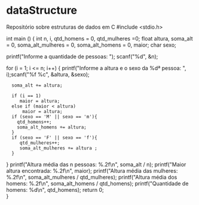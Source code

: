 # dataStructure
Repositório sobre estruturas de dados em C
#include <stdio.h>
 
int main () {
   int n, i, qtd_homens = 0, qtd_mulheres  =0;
   float altura, soma_alt = 0, soma_alt_mulheres = 0, soma_alt_homens = 0, maior;
   char sexo;
 
   printf("Informe a quantidade de pessoas: ");
   scanf("%d", &n);
 
   for (i = 1; i <= n; i++) {
      printf("Informe a altura e o sexo da %dª pessoa: ", i);scanf("%f %c", &altura, &sexo);
   
      soma_alt += altura;
 
      if (i == 1)
         maior = altura;
      else if (maior < altura)
          maior = altura;
      if (sexo == 'M' || sexo == 'm'){
        qtd_homens++;
        soma_alt_homens += altura;
      }
      if (sexo == 'F' || sexo == 'f'){
         qtd_mulheres++;
         soma_alt_mulheres += altura ;
      }
   }
   printf("Altura média das n pessoas: %.2f\n", soma_alt / n);
   printf("Maior altura encontrada: %.2f\n", maior);
   printf("Altura média das mulheres: %.2f\n", soma_alt_mulheres / qtd_mulheres);
   printf("Altura média dos homens: %.2f\n", soma_alt_homens / qtd_homens);
   printf("Quantidade de homens: %d\n", qtd_homens);
   return 0;  
}
